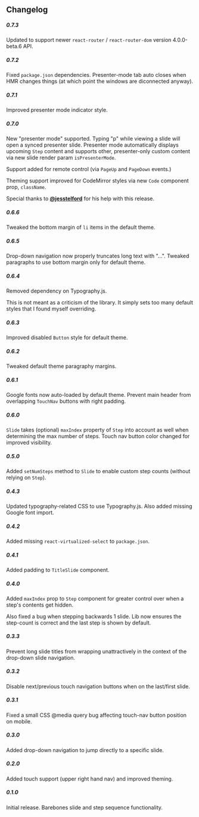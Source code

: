 Changelog
------------

##### 0.7.3
Updated to support newer `react-router` / `react-router-dom` version 4.0.0-beta.6 API.

##### 0.7.2
Fixed `package.json` dependencies.
Presenter-mode tab auto closes when HMR changes things (at which point the windows are diconnected anyway).

##### 0.7.1
Improved presenter mode indicator style.

##### 0.7.0
New "presenter mode" supported. Typing "p" while viewing a slide will open a synced presenter slide. Presenter mode automatically displays upcoming `Step` content and supports other, presenter-only custom content via new slide render param `isPresenterMode`.

Support added for remote control (via `PageUp` and `PageDown` events.)

Theming support improved for CodeMirror styles via new `Code` component prop, `className`.

Special thanks to [**@jesstelford**](https://github.com/jesstelford) for his help with this release.

##### 0.6.6
Tweaked the bottom margin of `li` items in the default theme.

##### 0.6.5
Drop-down navigation now properly truncates long text with "...".
Tweaked paragraphs to use bottom margin only for default theme.

##### 0.6.4
Removed dependency on Typography.js.

This is not meant as a criticism of the library. It simply sets too many default styles that I found myself overriding.

##### 0.6.3
Improved disabled `Button` style for default theme.

##### 0.6.2
Tweaked default theme paragraphy margins.

##### 0.6.1
Google fonts now auto-loaded by default theme.
Prevent main header from overlapping `TouchNav` buttons with right padding.

##### 0.6.0
`Slide` takes (optional) `maxIndex` property of `Step` into account as well when determining the max number of steps.
Touch nav button color changed for improved visibility.

##### 0.5.0
Added `setNumSteps` method to `Slide` to enable custom step counts (without relying on `Step`).

##### 0.4.3
Updated typography-related CSS to use Typography.js.
Also added missing Google font import.

##### 0.4.2
Added missing `react-virtualized-select` to `package.json`.

##### 0.4.1
Added padding to `TitleSlide` component.

##### 0.4.0
Added `maxIndex` prop to `Step` component for greater control over when a step's contents get hidden.

Also fixed a bug when stepping backwards 1 slide. Lib now ensures the step-count is correct and the last step is shown by default.

##### 0.3.3
Prevent long slide titles from wrapping unattractively in the context of the drop-down slide navigation.

##### 0.3.2
Disable next/previous touch navigation buttons when on the last/first slide.

##### 0.3.1
Fixed a small CSS @media query bug affecting touch-nav button position on mobile.

##### 0.3.0
Added drop-down navigation to jump directly to a specific slide.

##### 0.2.0
Added touch support (upper right hand nav) and improved theming.

##### 0.1.0
Initial release. Barebones slide and step sequence functionality.
